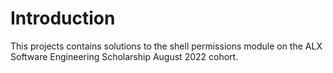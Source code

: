# Introduction

This projects contains solutions to the shell permissions module on the ALX Software Engineering Scholarship August 2022 cohort.
